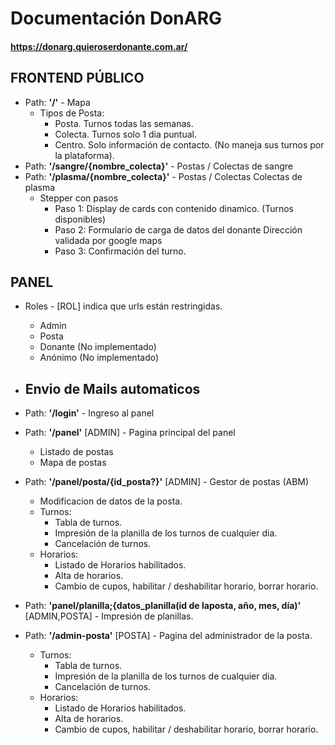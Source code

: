 # Documentación DonARG

#### https://donarg.quieroserdonante.com.ar/


## FRONTEND PÚBLICO


- Path: **'/'** - Mapa
    - Tipos de Posta:
        - Posta. Turnos todas las semanas.
        - Colecta. Turnos solo 1 dia puntual.
        - Centro. Solo información de contacto. (No maneja sus turnos por la plataforma).
- Path: **'/sangre/{nombre_colecta}'** - Postas / Colectas de sangre
- Path: **'/plasma/{nombre_colecta}'** - Postas / Colectas Colectas de plasma
    - Stepper con pasos
        - Paso 1: Display de cards con contenido dinamico. (Turnos disponibles)
        - Paso 2: 
            Formulario de carga de datos del donante
            Dirección validada por google maps
        - Paso 3: Confirmación del turno.

## PANEL 
- Roles - [ROL] indica que urls están restringidas. 
    - Admin
    - Posta
    - Donante (No implementado)
    - Anónimo (No implementado)

- Envio de Mails automaticos
    - 


- Path: **'/login'** - Ingreso al panel
- Path: **'/panel'** [ADMIN] - Pagina principal del panel
    - Listado de postas
    - Mapa de postas

- Path: **'/panel/posta/{id_posta?}'** [ADMIN] - Gestor de postas (ABM)
    - Modificacion de datos de la posta.
    - Turnos: 
        - Tabla de turnos.
        - Impresión de la planilla de los turnos de cualquier dia.
        - Cancelación de turnos.
    - Horarios:
        - Listado de Horarios habilitados.
        - Alta de horarios.
        - Cambio de cupos, habilitar / deshabilitar horario, borrar horario.

- Path: **'panel/planilla;{datos_planilla(id de laposta, año, mes, día)'** [ADMIN,POSTA] - Impresión de planillas.

- Path: **'/admin-posta'** [POSTA] - Pagina del administrador de la posta.
    - Turnos: 
        - Tabla de turnos.
        - Impresión de la planilla de los turnos de cualquier dia.
        - Cancelación de turnos.
    - Horarios:
        - Listado de Horarios habilitados.
        - Alta de horarios.
        - Cambio de cupos, habilitar / deshabilitar horario, borrar horario.









